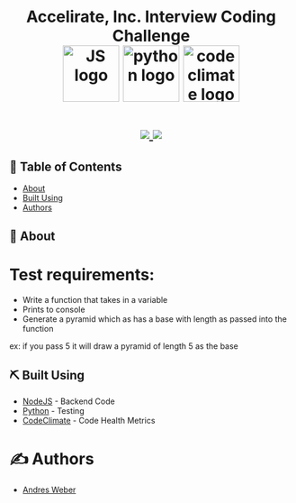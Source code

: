 <div align=center>
    <h1 align=center>
        <br>
        Accelirate, Inc. Interview Coding Challenge
        <br>
        <img width="100px" align=center src="https://upload.wikimedia.org/wikipedia/commons/6/6a/JavaScript-logo.png" alt="JS logo">
        <img width="100px" align=center src="https://www.python.org/static/community_logos/python-powered-h-140x182.png" alt="python logo">
        <img width="100px" align=center src="https://firebounty.com/image/352-codeclimate-code-climate-security" alt="codeclimate logo">
    </h1>
    <h1 align=center>
        <a href="https://codeclimate.com/github/AndresMWeber/accelirate-test/maintainability">
            <img src="https://api.codeclimate.com/v1/badges/da542a3de7cc7dc31dbd/maintainability" />
        </a>
        <a href="https://codeclimate.com/github/AndresMWeber/accelirate-test/test_coverage">
            <img src="https://api.codeclimate.com/v1/badges/da542a3de7cc7dc31dbd/test_coverage" />
        </a>
    </h1>
</div>

## 📝 Table of Contents
- [About](#about)
- [Built Using](#built_using)
- [Authors](#authors)

## 📙 About <a name = "about"></a>
# Test requirements:
- Write a function that takes in a variable
- Prints to console
- Generate a pyramid which as has a base with length as passed into the function

ex: if you pass 5 it will draw a pyramid of length 5 as the base

## ⛏️ Built Using <a name = "built_using"></a>
- [NodeJS](https://nodejs.org/) - Backend Code
- [Python](https://python.org/) - Testing
- [CodeClimate](https://d341kum51qu34d.cloudfront.net/images/2019-04-redesign/code_climate_logo-a046042f.svg) - Code Health Metrics

# ✍️ Authors <a name = "authors"></a>
* [Andres Weber](https://github.com/AndresMWeber)
